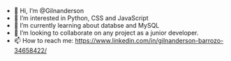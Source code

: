 - 👋 Hi, I’m @Gilnanderson
- 👀 I’m interested in Python, CSS and JavaScript
- 🌱 I’m currently learning about databse and MySQL
- 💞️ I’m looking to collaborate on any project as a junior developer.
- 📫 How to reach me: https://www.linkedin.com/in/gilnanderson-barrozo-34658422/

<!---
Gilnanderson/Gilnanderson is a ✨ special ✨ repository because its `README.md` (this file) appears on your GitHub profile.
You can click the Preview link to take a look at your changes.
--->
